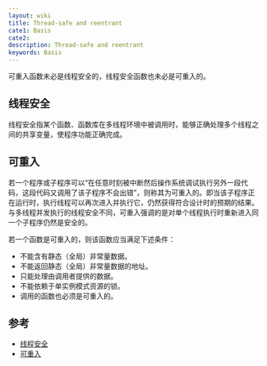 ```yaml
---
layout: wiki
title: Thread-safe and reentrant
cate1: Basis
cate2:
description: Thread-safe and reentrant
keywords: Basis
---
```


可重入函数未必是线程安全的，线程安全函数也未必是可重入的。

## 线程安全

线程安全指某个函数、函数库在多线程环境中被调用时，能够正确处理多个线程之间的共享变量，使程序功能正确完成。

## 可重入

若一个程序或子程序可以“在任意时刻被中断然后操作系统调试执行另外一段代码，这段代码又调用了该子程序不会出错”，则称其为可重入的。即当该子程序正在运行时，执行线程可以再次进入并执行它，仍然获得符合设计时的预期的结果。与多线程并发执行的线程安全不同，可重入强调的是对单个线程执行时重新进入同一个子程序仍然是安全的。

若一个函数是可重入的，则该函数应当满足下述条件：

* 不能含有静态（全局）非常量数据。
* 不能返回静态（全局）非常量数据的地址。
* 只能处理由调用者提供的数据。
* 不能依赖于单实例模式资源的锁。
* 调用的函数也必须是可重入的。

## 参考

* [线程安全](https://zh.wikipedia.org/wiki/线程安全)
* [可重入](https://zh.wikipedia.org/wiki/可重入)
